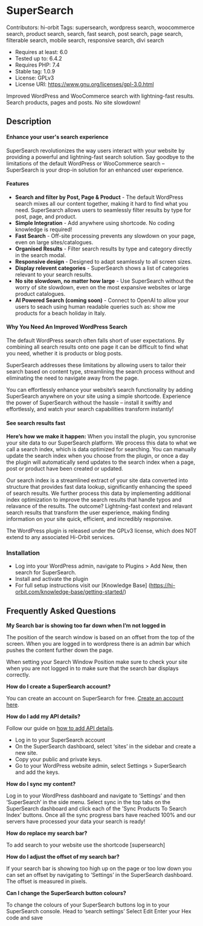# SuperSearch #

Contributors: hi-orbit
Tags: supersearch, wordpress search, woocommerce search, product search, search, fast search, post search, page search, filterable search, mobile search, responsive search, divi search
* Requires at least: 6.0
* Tested up to: 6.4.2
* Requires PHP: 7.4
* Stable tag: 1.0.9
* License: GPLv3
* License URI: https://www.gnu.org/licenses/gpl-3.0.html

Improved WordPress and WooCommerce search with lightning-fast results. Search products, pages and posts. No site slowdown!

## Description ##
#### Enhance your user's search experience ####

SuperSearch revolutionizes the way users interact with your website by providing a powerful and lightning-fast search solution. Say goodbye to the limitations of the default WordPress or WooCommerce search – SuperSearch is your drop-in solution for an enhanced user experience.

#### Features ####

*	**Search and filter by Post, Page & Product** - The default WordPress search mixes all our content together, making it hard to find what you need. SuperSearch allows users to seamlessly filter results by type for post, page, and product.
*	**Simple Integration** - Add anywhere using shortcode. No coding knowledge is required!
*	**Fast Search** - Off-site processing prevents any slowdown on your page, even on large sites/catalogues.
*	**Organised Results** - Filter search results by type and category directly in the search modal.
*	**Responsive design** - Designed to adapt seamlessly to all screen sizes.
*	**Display relevent categories** - SuperSearch shows a list of categories relevant to your search results.
*	**No site slowdown, no matter how large** - Use SuperSearch without the worry of site slowdown, even on the most expansive websites or large product catalogues.
*	**AI Powered Search (coming soon)** - Connect to OpenAI to allow your users to seach using human readable queries such as: show me products for a beach holiday in Italy.

#### Why You Need An Improved WordPress Search ####

The default WordPress search often falls short of user expectations. By combining all search results onto one page it can be difficult to find what you need, whether it is products or blog posts.

SuperSearch addresses these limitations by allowing users to tailor their search based on content type, streamlining the search process without and eliminating the need to navigate away from the page.

You can effortlessly enhance your website’s search functionality by adding SuperSearch anywhere on your site using a simple shortcode. Experience the power of SuperSearch without the hassle – install it swiftly and effortlessly, and watch your search capabilities transform instantly!


#### See search results fast ####

**Here’s how we make it happen:**
When you install the plugin, you syncronise your site data to our SuperSearch platform. We process this data to what we call a search index, which is data optimized for searching. You can manually update the search index when you choose from the plugin, or once a day the plugin will automatically send updates to the search index when a page, post or product have been created or updated.

Our search index is a streamlined extract of your site data converted into structure that provides fast data lookup, significantly enhancing the speed of search results. We further process this data by implementing additional index optimization to improve the search results that handle typos and relavance of the results. The outcome? Lightning-fast context and relavant search results that transform the user experience, making finding information on your site quick, efficient, and incredibly responsive.

The WordPress plugin is released under the GPLv3 license, which does NOT extend to any associated Hi-Orbit services.

### Installation ###
* Log into your WordPress admin, navigate to Plugins > Add New, then search for SuperSearch.
* Install and activate the plugin
* For full setup instructions visit our [Knowledge Base] (https://hi-orbit.com/knowledge-base/getting-started/)


## Frequently Asked Questions ##
**My Search bar is showing too far down when I’m not logged in**

The position of the search window is based on an offset from the top of the screen. When you are logged in to wordpress there is an admin bar which pushes the content further down the page.

When setting your Search Window Position make sure to check your site when you are not logged in to make sure that the search bar displays correctly.

**How do I create a SuperSearch account?**

You can create an account on SuperSearch for free. [Create an account here](https://supersearch.hi-orbit.com/register).

**How do I add my API details?**

Follow our guide on [how to add API details](https://hi-orbit.com/knowledge-base/getting-started/add-your-api-details/).

*	Log in to your SuperSearch account
*	On the SuperSearch dashboard, select ‘sites’ in the sidebar and create a new site.
*	Copy your public and private keys.
*	Go to your WordPress website admin, select Settings > SuperSearch and add the keys.

**How do I sync my content?**

Log in to your WordPress dashboard and navigate to ‘Settings’ and then ‘SuperSearch’ in the side menu.
Select sync in the top tabs on the SuperSearch dashboard and click each of the 'Sync Products To Search Index' buttons.
Once all the sync progress bars have reached 100% and our servers have processed your data your search is ready!

**How do replace my search bar?**

To add search to your website use the shortcode [supersearch]

**How do I adjust the offset of my search bar?**

If your search bar is showing too high up on the page or too low down you can set an offset by navigating to ‘Settings’ in the SuperSearch dashboard. The offset is measured in pixels.

**Can I change the SuperSearch button colours?**

To change the colours of your SuperSearch buttons log in to your SuperSearch console.
Head to ‘search settings’
Select Edit
Enter your Hex code and save

